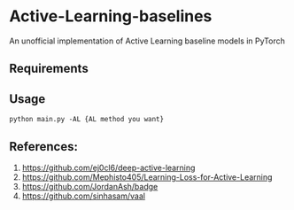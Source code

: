 # Active-Learning-baselines
An unofficial implementation of Active Learning baseline models in PyTorch

## Requirements

## Usage
```python main.py -AL {AL method you want}```


## References:
1. https://github.com/ej0cl6/deep-active-learning
2. https://github.com/Mephisto405/Learning-Loss-for-Active-Learning
3. https://github.com/JordanAsh/badge
4. https://github.com/sinhasam/vaal
